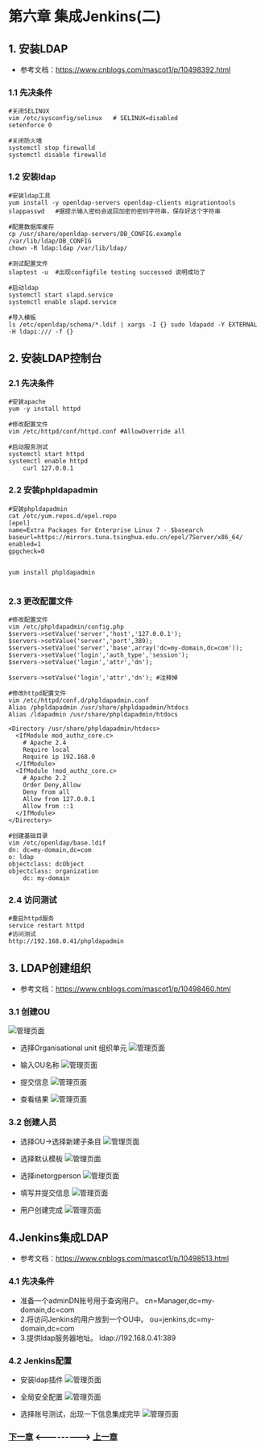 # 第六章 集成Jenkins(二)
## 1. 安装LDAP
- 参考文档：https://www.cnblogs.com/mascot1/p/10498392.html

### 1.1 先决条件

```
#关闭SELINUX
vim /etc/sysconfig/selinux   # SELINUX=disabled
setenforce 0 

#关闭防火墙
systemctl stop firewalld	
systemctl disable firewalld

```


### 1.2 安装ldap
```
#安装ldap工具
yum install -y openldap-servers openldap-clients migrationtools  
slappasswd   #据提示输入密码会返回加密的密码字符串，保存好这个字符串

#配置数据库缓存
cp /usr/share/openldap-servers/DB_CONFIG.example /var/lib/ldap/DB_CONFIG 
chown -R ldap:ldap /var/lib/ldap/

#测试配置文件
slaptest -u  #出现configfile testing successed 说明成功了

#启动ldap
systemctl start slapd.service 
systemctl enable slapd.service

#导入模板
ls /etc/openldap/schema/*.ldif | xargs -I {} sudo ldapadd -Y EXTERNAL -H ldapi:/// -f {}
```


## 2. 安装LDAP控制台

### 2.1 先决条件
```
#安装apache
yum -y install httpd 

#修改配置文件
vim /etc/httpd/conf/httpd.conf #AllowOverride all

#启动服务测试
systemctl start httpd
systemctl enable httpd
    curl 127.0.0.1

```

### 2.2 安装phpldapadmin

```
#安装phpldapadmin
cat /etc/yum.repos.d/epel.repo 
[epel]
name=Extra Packages for Enterprise Linux 7 - $basearch
baseurl=https://mirrors.tuna.tsinghua.edu.cn/epel/7Server/x86_64/
enabled=1
gpgcheck=0


yum install phpldapadmin


```

### 2.3 更改配置文件

```
#修改配置文件
vim /etc/phpldapadmin/config.php
$servers->setValue('server','host','127.0.0.1');
$servers->setValue('server','port',389);
$servers->setValue('server','base',array('dc=my-domain,dc=com'));
$servers->setValue('login','auth_type','session');
$servers->setValue('login','attr','dn');

$servers->setValue('login','attr','dn'); #注释掉

#修改httpd配置文件
vim /etc/httpd/conf.d/phpldapadmin.conf 
Alias /phpldapadmin /usr/share/phpldapadmin/htdocs
Alias /ldapadmin /usr/share/phpldapadmin/htdocs

<Directory /usr/share/phpldapadmin/htdocs>
  <IfModule mod_authz_core.c>
    # Apache 2.4
    Require local
    Require ip 192.168.0
  </IfModule>
  <IfModule !mod_authz_core.c>
    # Apache 2.2
    Order Deny,Allow
    Deny from all
    Allow from 127.0.0.1
    Allow from ::1
  </IfModule>
</Directory>

#创建基础目录
vim /etc/openldap/base.ldif
dn: dc=my-domain,dc=com
o: ldap
objectclass: dcObject
objectclass: organization
    dc: my-domain

```


### 2.4 访问测试
```
#重启httpd服务
service restart httpd
#访问测试
http://192.168.0.41/phpldapadmin

```


## 3. LDAP创建组织
- 参考文档：https://www.cnblogs.com/mascot1/p/10498460.html

### 3.1 创建OU
![管理页面](static/image/06/01-ldap.png)

- 选择Organisational unit 组织单元
![管理页面](static/image/06/01-ldap2.png)

- 输入OU名称
![管理页面](static/image/06/01-ldap3.png)

- 提交信息
![管理页面](static/image/06/01-ldap4.png)

- 查看结果
![管理页面](static/image/06/01-ldap5.png)


### 3.2 创建人员
- 选择OU->选择新建子条目
![管理页面](static/image/06/01-ldap6.png)

- 选择默认模板
![管理页面](static/image/06/01-ldap7.png)

- 选择inetorgperson
![管理页面](static/image/06/01-ldap8.png)

- 填写并提交信息
![管理页面](static/image/06/01-ldap9.png)

- 用户创建完成
![管理页面](static/image/06/01-ldap10.png)

## 4.Jenkins集成LDAP
- 参考文档：https://www.cnblogs.com/mascot1/p/10498513.html

### 4.1 先决条件
- 准备一个adminDN账号用于查询用户。 cn=Manager,dc=my-domain,dc=com
- 2.将访问Jenkins的用户放到一个OU中。 ou=jenkins,dc=my-domain,dc=com
- 3.提供ldap服务器地址。 ldap://192.168.0.41:389

### 4.2 Jenkins配置
- 安装ldap插件
![管理页面](static/image/06/01-ldap11.png)

- 全局安全配置
![管理页面](static/image/06/01-ldap12.png)

- 选择账号测试，出现一下信息集成完毕
![管理页面](static/image/06/01-ldap13.png)



### [下一章](./第七章-集成Jenkins(三).md)    <--------->  [上一章](./第五章-集成Jenkins(一).md)